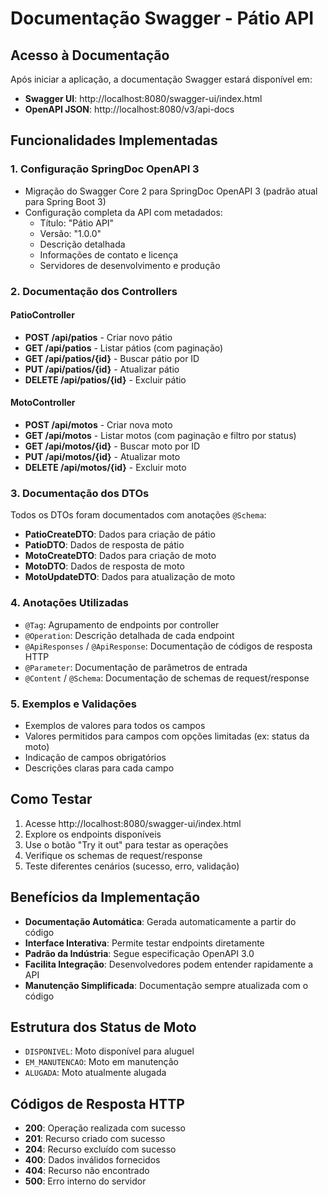 # Documentação Swagger - Pátio API

## Acesso à Documentação

Após iniciar a aplicação, a documentação Swagger estará disponível em:

- **Swagger UI**: http://localhost:8080/swagger-ui/index.html
- **OpenAPI JSON**: http://localhost:8080/v3/api-docs

## Funcionalidades Implementadas

### 1. Configuração SpringDoc OpenAPI 3

- Migração do Swagger Core 2 para SpringDoc OpenAPI 3 (padrão atual para Spring Boot 3)
- Configuração completa da API com metadados:
  - Título: "Pátio API"
  - Versão: "1.0.0"
  - Descrição detalhada
  - Informações de contato e licença
  - Servidores de desenvolvimento e produção

### 2. Documentação dos Controllers

#### PatioController
- **POST /api/patios** - Criar novo pátio
- **GET /api/patios** - Listar pátios (com paginação)
- **GET /api/patios/{id}** - Buscar pátio por ID
- **PUT /api/patios/{id}** - Atualizar pátio
- **DELETE /api/patios/{id}** - Excluir pátio

#### MotoController
- **POST /api/motos** - Criar nova moto
- **GET /api/motos** - Listar motos (com paginação e filtro por status)
- **GET /api/motos/{id}** - Buscar moto por ID
- **PUT /api/motos/{id}** - Atualizar moto
- **DELETE /api/motos/{id}** - Excluir moto

### 3. Documentação dos DTOs

Todos os DTOs foram documentados com anotações `@Schema`:

- **PatioCreateDTO**: Dados para criação de pátio
- **PatioDTO**: Dados de resposta de pátio
- **MotoCreateDTO**: Dados para criação de moto
- **MotoDTO**: Dados de resposta de moto
- **MotoUpdateDTO**: Dados para atualização de moto

### 4. Anotações Utilizadas

- `@Tag`: Agrupamento de endpoints por controller
- `@Operation`: Descrição detalhada de cada endpoint
- `@ApiResponses` / `@ApiResponse`: Documentação de códigos de resposta HTTP
- `@Parameter`: Documentação de parâmetros de entrada
- `@Content` / `@Schema`: Documentação de schemas de request/response

### 5. Exemplos e Validações

- Exemplos de valores para todos os campos
- Valores permitidos para campos com opções limitadas (ex: status da moto)
- Indicação de campos obrigatórios
- Descrições claras para cada campo

## Como Testar

1. Acesse http://localhost:8080/swagger-ui/index.html
2. Explore os endpoints disponíveis
3. Use o botão "Try it out" para testar as operações
4. Verifique os schemas de request/response
5. Teste diferentes cenários (sucesso, erro, validação)

## Benefícios da Implementação

- **Documentação Automática**: Gerada automaticamente a partir do código
- **Interface Interativa**: Permite testar endpoints diretamente
- **Padrão da Indústria**: Segue especificação OpenAPI 3.0
- **Facilita Integração**: Desenvolvedores podem entender rapidamente a API
- **Manutenção Simplificada**: Documentação sempre atualizada com o código

## Estrutura dos Status de Moto

- `DISPONIVEL`: Moto disponível para aluguel
- `EM_MANUTENCAO`: Moto em manutenção
- `ALUGADA`: Moto atualmente alugada

## Códigos de Resposta HTTP

- **200**: Operação realizada com sucesso
- **201**: Recurso criado com sucesso
- **204**: Recurso excluído com sucesso
- **400**: Dados inválidos fornecidos
- **404**: Recurso não encontrado
- **500**: Erro interno do servidor